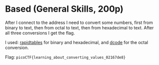 # Based (General Skills, 200p)
After I connect to the address I need to convert some numbers, first from binary to text, then from octal to text, then from hexadecimal to text. After all 
three conversions I get the flag.

I used: [rapidtables](https://www.rapidtables.com/convert/number/ascii-hex-bin-dec-converter.html) for binary and hexadecimal, and [dcode](https://www.dcode.fr/ascii-code) for the octal conversion.

Flag: `picoCTF{learning_about_converting_values_02167de8}`
